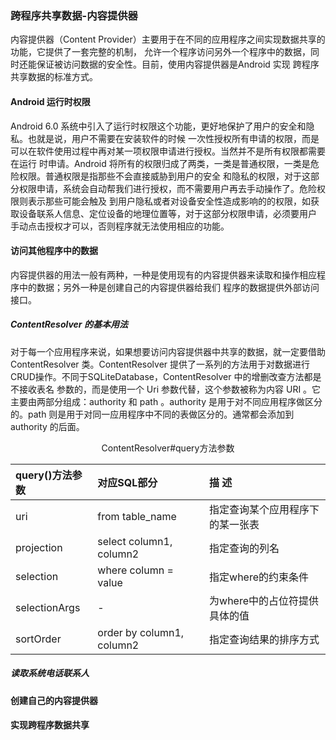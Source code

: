 ### 跨程序共享数据-内容提供器
内容提供器（Content Provider）主要用于在不同的应用程序之间实现数据共享的功能，它提供了一套完整的机制，
允许一个程序访问另外一个程序中的数据，同时还能保证被访问数据的安全性。目前，使用内容提供器是Android 实现
跨程序共享数据的标准方式。

#### Android 运行时权限
Android 6.0 系统中引入了运行时权限这个功能，更好地保护了用户的安全和隐私。也就是说，用户不需要在安装软件的时候
一次性授权所有申请的权限，而是可以在软件使用过程中再对某一项权限申请进行授权。当然并不是所有权限都需要在运行
时申请。Android 将所有的权限归成了两类，一类是普通权限，一类是危险权限。普通权限是指那些不会直接威胁到用户的安全
和隐私的权限，对于这部分权限申请，系统会自动帮我们进行授权，而不需要用户再去手动操作了。危险权限则表示那些可能会触及
到用户隐私或者对设备安全性造成影响的的权限，如获取设备联系人信息、定位设备的地理位置等，对于这部分权限申请，必须要用户
手动点击授权才可以，否则程序就无法使用相应的功能。

#### 访问其他程序中的数据
内容提供器的用法一般有两种，一种是使用现有的内容提供器来读取和操作相应程序中的数据；另外一种是创建自己的内容提供器给我们
程序的数据提供外部访问接口。
##### ContentResolver 的基本用法
对于每一个应用程序来说，如果想要访问内容提供器中共享的数据，就一定要借助 ContentResolver 类。ContentResolver
提供了一系列的方法用于对数据进行CRUD操作。不同于SQLiteDatabase，ContentResolver 中的增删改查方法都是不接收表名
参数的，而是使用一个 Uri 参数代替，这个参数被称为内容 URI 。它主要由两部分组成：authority 和 path 。authority
是用于对不同应用程序做区分的。path 则是用于对同一应用程序中不同的表做区分的。通常都会添加到 authority 的后面。

<div align="center">ContentResolver#query方法参数</div>

| query()方法参数 | 对应SQL部分               | 描 述                           |
|:---------------|:--------------------------|:-------------------------------|
| uri            | from table_name           | 指定查询某个应用程序下的某一张表 |
| projection     | select column1, column2   | 指定查询的列名                  |
| selection      | where column = value      | 指定where的约束条件             |
| selectionArgs  | -                         | 为where中的占位符提供具体的值    |
| sortOrder      | order by column1, column2 | 指定查询结果的排序方式           |

##### 读取系统电话联系人

#### 创建自己的内容提供器
#### 实现跨程序数据共享
